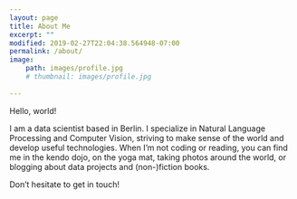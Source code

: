```yaml
---
layout: page
title: About Me
excerpt: ""
modified: 2019-02-27T22:04:38.564948-07:00
permalink: /about/
image:
    path: images/profile.jpg
    # thumbnail: images/profile.jpg
  
---
```


Hello, world!

I am a data scientist based in Berlin. I specialize in Natural Language Processing and Computer Vision, striving to make sense of the world and develop useful technologies. When I’m not coding or reading, you can find me in the kendo dojo, on the yoga mat, taking photos around the world, or blogging about data projects and (non-)fiction books.

Don’t hesitate to get in touch!